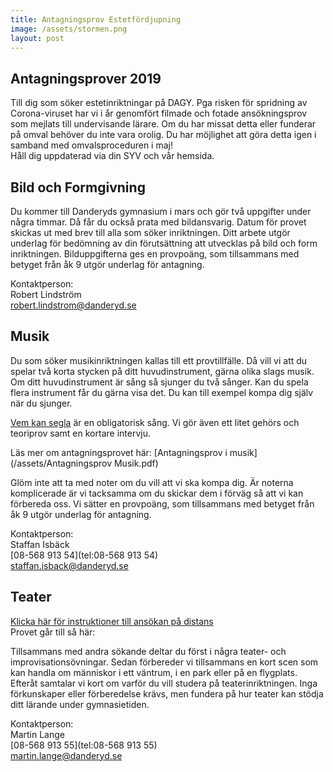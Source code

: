 ```yaml
---
title: Antagningsprov Estetfördjupning
image: /assets/stormen.png
layout: post
---
```


## Antagningsprover 2019

Till dig som söker estetinriktningar på DAGY.
Pga risken för spridning av Corona-viruset har vi i år genomfört filmade och fotade ansökningsprov som mejlats till undervisande lärare.
Om du har missat detta eller funderar på omval behöver du inte vara orolig. Du har möjlighet att göra detta igen i samband med omvalsproceduren i maj!<br>
Håll dig uppdaterad via din SYV och vår hemsida. 

## Bild och Formgivning

Du kommer till Danderyds gymnasium i mars och gör två uppgifter under några timmar. Då får du också prata med bildansvarig. Datum för provet skickas ut med brev till alla som söker inriktningen. Ditt arbete utgör underlag för bedömning av din förutsättning att utvecklas på bild och form inriktningen. Bilduppgifterna ges en provpoäng, som tillsammans med betyget från åk 9 utgör underlag för antagning.

Kontaktperson:<br>
Robert Lindström<br>
[robert.lindstrom@danderyd.se](mailto:robert.lindstrom@danderyd.se)

## Musik

Du som söker musikinriktningen kallas till ett provtillfälle. Då vill vi att du spelar två korta stycken på ditt huvudinstrument, gärna olika slags musik. Om ditt huvudinstrument är sång så sjunger du två sånger. Kan du spela flera instrument får du gärna visa det. Du kan till exempel kompa dig själv när du sjunger.

[Vem kan segla](/assets/VemKanSeglaförutanVind.pdf) är en obligatorisk sång. Vi gör även ett litet gehörs och teoriprov samt en kortare intervju.

Läs mer om antagningsprovet här: [Antagningsprov i musik](/assets/Antagningsprov Musik.pdf)

Glöm inte att ta med noter om du vill att vi ska kompa dig. Är noterna komplicerade är vi tacksamma om du skickar dem i förväg så att vi kan förbereda oss. Vi sätter en provpoäng, som tillsammans med betyget från åk 9 utgör underlag för antagning.

Kontaktperson:<br>
Staffan Isbäck<br>
[08-568 913 54](tel:08-568 913 54)<br>
[staffan.isback@danderyd.se](mailto:staffan.isback@danderyd.se)

## Teater

[Klicka här för instruktioner till ansökan på distans](/assets/distansansökan.pdf)
<br>
Provet går till så här:

Tillsammans med andra sökande deltar du först i några teater- och improvisationsövningar. Sedan förbereder vi tillsammans en kort scen som kan handla om människor i ett väntrum, i en park eller på en flygplats. Efteråt samtalar vi kort om varför du vill studera på teaterinriktningen. Inga förkunskaper eller förberedelse krävs, men fundera på hur teater kan stödja ditt lärande under gymnasietiden.

Kontaktperson:<br>
Martin Lange<br>
[08-568 913 55](tel:08-568 913 55)<br>
[martin.lange@danderyd.se](mailto:martin.lange@danderyd.se)
